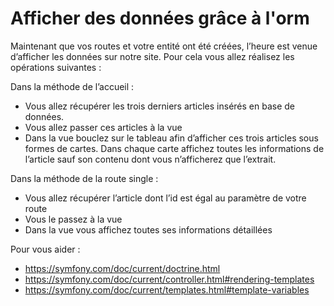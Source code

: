# Afficher des données grâce à l'orm

Maintenant que vos routes et votre entité ont été créées, l’heure est venue d’afficher les données sur notre site. Pour cela vous allez réalisez les opérations suivantes :

Dans la méthode de l’accueil :
- Vous allez récupérer les trois derniers articles insérés en base de données.
- Vous allez passer ces articles à la vue
- Dans la vue bouclez sur le tableau afin d’afficher ces trois articles sous formes de cartes. Dans chaque carte affichez toutes les informations de l’article sauf son contenu dont vous n’afficherez que l’extrait.

Dans la méthode de la route single :
- Vous allez récupérer l’article dont l’id est égal au paramètre de votre route
- Vous le passez à la vue
- Dans la vue vous affichez toutes ses informations détaillées

Pour vous aider :
- https://symfony.com/doc/current/doctrine.html
- https://symfony.com/doc/current/controller.html#rendering-templates
- https://symfony.com/doc/current/templates.html#template-variables
